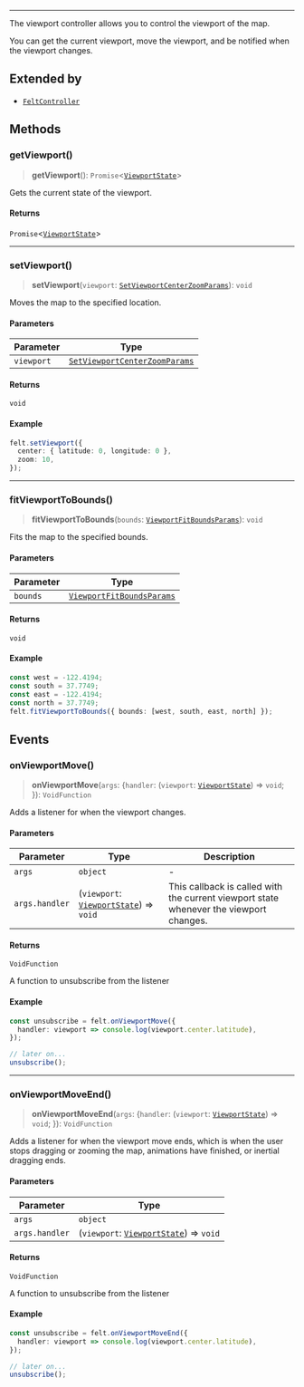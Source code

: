 ***

The viewport controller allows you to control the viewport of the map.

You can get the current viewport, move the viewport, and be notified when
the viewport changes.

## Extended by

* [`FeltController`](../Main/FeltController.md)

## Methods

### getViewport()

> **getViewport**(): `Promise`\<[`ViewportState`](ViewportState.md)>

Gets the current state of the viewport.

#### Returns

`Promise`\<[`ViewportState`](ViewportState.md)>

***

### setViewport()

> **setViewport**(`viewport`: [`SetViewportCenterZoomParams`](SetViewportCenterZoomParams.md)): `void`

Moves the map to the specified location.

#### Parameters

| Parameter  | Type                                                            |
| ---------- | --------------------------------------------------------------- |
| `viewport` | [`SetViewportCenterZoomParams`](SetViewportCenterZoomParams.md) |

#### Returns

`void`

#### Example

```typescript
felt.setViewport({
  center: { latitude: 0, longitude: 0 },
  zoom: 10,
});
```

***

### fitViewportToBounds()

> **fitViewportToBounds**(`bounds`: [`ViewportFitBoundsParams`](ViewportFitBoundsParams.md)): `void`

Fits the map to the specified bounds.

#### Parameters

| Parameter | Type                                                    |
| --------- | ------------------------------------------------------- |
| `bounds`  | [`ViewportFitBoundsParams`](ViewportFitBoundsParams.md) |

#### Returns

`void`

#### Example

```typescript
const west = -122.4194;
const south = 37.7749;
const east = -122.4194;
const north = 37.7749;
felt.fitViewportToBounds({ bounds: [west, south, east, north] });
```

## Events

### onViewportMove()

> **onViewportMove**(`args`: \{`handler`: (`viewport`: [`ViewportState`](ViewportState.md)) => `void`; }): `VoidFunction`

Adds a listener for when the viewport changes.

#### Parameters

| Parameter      | Type                                                        | Description                                                                            |
| -------------- | ----------------------------------------------------------- | -------------------------------------------------------------------------------------- |
| `args`         | `object`                                                    | -                                                                                      |
| `args.handler` | (`viewport`: [`ViewportState`](ViewportState.md)) => `void` | This callback is called with the current viewport state whenever the viewport changes. |

#### Returns

`VoidFunction`

A function to unsubscribe from the listener

#### Example

```typescript
const unsubscribe = felt.onViewportMove({
  handler: viewport => console.log(viewport.center.latitude),
});

// later on...
unsubscribe();
```

***

### onViewportMoveEnd()

> **onViewportMoveEnd**(`args`: \{`handler`: (`viewport`: [`ViewportState`](ViewportState.md)) => `void`; }): `VoidFunction`

Adds a listener for when the viewport move ends, which is when the user
stops dragging or zooming the map, animations have finished, or inertial
dragging ends.

#### Parameters

| Parameter      | Type                                                        |
| -------------- | ----------------------------------------------------------- |
| `args`         | `object`                                                    |
| `args.handler` | (`viewport`: [`ViewportState`](ViewportState.md)) => `void` |

#### Returns

`VoidFunction`

A function to unsubscribe from the listener

#### Example

```typescript
const unsubscribe = felt.onViewportMoveEnd({
  handler: viewport => console.log(viewport.center.latitude),
});

// later on...
unsubscribe();
```
